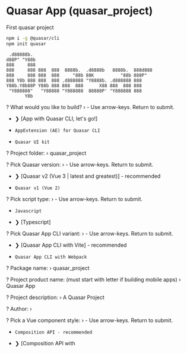# Quasar App (quasar_project)

First quasar project

```bash
npm i -g @quasar/cli
npm init quasar
```

```text
 .d88888b.
d88P" "Y88b
888     888
888     888 888  888  8888b.  .d8888b   8888b.  888d888
888     888 888  888     "88b 88K          "88b 888P"
888 Y8b 888 888  888 .d888888 "Y8888b. .d888888 888
Y88b.Y8b88P Y88b 888 888  888      X88 888  888 888
 "Y888888"   "Y88888 "Y888888  88888P' "Y888888 888
       Y8b
```

? What would you like to build? › - Use arrow-keys. Return to submit.

- ❯ [App with Quasar CLI, let's go!]
-     AppExtension (AE) for Quasar CLI
-     Quasar UI kit

? Project folder: › quasar_project

? Pick Quasar version: › - Use arrow-keys. Return to submit.

- ❯ [Quasar v2 (Vue 3 | latest and greatest)] - recommended
-     Quasar v1 (Vue 2)

? Pick script type: › - Use arrow-keys. Return to submit.

-     Javascript
- ❯ [Typescript]

? Pick Quasar App CLI variant: › - Use arrow-keys. Return to submit.

- ❯ [Quasar App CLI with Vite] - recommended
-     Quasar App CLI with Webpack

? Package name: › quasar_project

? Project product name: (must start with letter if building mobile apps) › Quasar App

? Project description: › A Quasar Project

? Author: ›

? Pick a Vue component style: › - Use arrow-keys. Return to submit.

-     Composition API - recommended
- ❯ [Composition API with <script setup>] - recommended
-     Options API
-     Class-based

? Pick your CSS preprocessor: › - Use arrow-keys. Return to submit.

- ❯   [Sass with SCSS syntax]
-     Sass with indented syntax
-     None (the others will still be available)

? Check the features needed for your project: ›

```text
Instructions:
    ↑/↓: Highlight option
    ←/→/[space]: Toggle selection
    a: Toggle all
    enter/return: Complete answer
```

◉ ESLint
◉ State Management (Pinia)
◯ State Management (Vuex) [DEPRECATED by Vue Team]
◉ Axios
◉ Vue-i18n

? Pick an ESLint preset: › - Use arrow-keys. Return to submit.

- ❯ [Prettier] - https://github.com/prettier/prettier
-     Standard
-     Airbnb

```text
Quasar • Generating files...

- README.md
  ...

Quasar • SUCCESS • The project has been scaffolded
```

? Install project dependencies? (recommended) › - Use arrow-keys. Return to submit.

- ❯ [Yes, use npm]
-     No, I will handle that myself

```text
added 428 packages, and audited 429 packages in 49s

89 packages are looking for funding
  run `npm fund` for details

found 0 vulnerabilities


> quasar-vue3@0.0.1 lint
> eslint --ext .js,.ts,.vue ./ --fix
```

### To get started:

```bash
cd quasar_project
quasar dev # or: yarn quasar dev # or: npx quasar dev
```

### Build the app for production

```bash
quasar build
```

### Customize the configuration

See [Configuring quasar.config.js](https://v2.quasar.dev/quasar-cli-vite/quasar-config-js).
